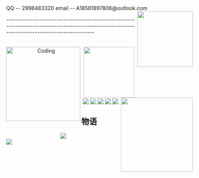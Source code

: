 <div>
  QQ -- 2998483320
  email -- A18581897806@outlook.com
  <img align = 'right' height = '150' width = '150' src = 'https://user-images.githubusercontent.com/102906132/163293171-f7d17ed6-10bb-458c-bf8d-b3c3cac729f7.gif'>
</div> 
<p>-------------------------------------------------------------------------------------------------------------------------------------------------</p><br/>
<div align = 'center'>
  <img align = 'left' alt = 'Coding' width = '200' src = 'https://user-images.githubusercontent.com/102906132/163227643-6b63bf7a-f02c-4d03-86f1-ca524596b4d2.gif'>
  <img height="137px" src="https://github-readme-stats.vercel.app/api?username=sun0225SUN&hide_title=true&hide_border=true&show_icons=trueline_height=21&text_color=000&icon_color=000&bg_color=0,ea6161,ffc64d,fffc4d,52fa5a&theme=graywhite" /><img align = 'right' width = '194' height = '200' src = 'https://user-images.githubusercontent.com/102906132/163379190-a3c5b2d3-b1a7-4607-be9b-5bfb65a98dbc.gif'>
    
</div>


<div align = 'center'> <img align = 'center' src="https://img.shields.io/badge/-HTML5-E34F26?style=flat-square&logo=html5&logoColor=white" /> <img align = 'center' src="https://img.shields.io/badge/-CSS3-1572B6?style=flat-square&logo=css3" /> <img align = 'center' src="https://img.shields.io/badge/-JavaScript-oringe?style=flat-square&logo=javascript" /> <img align = 'center' src = 'https://img.shields.io/badge/C%20%20-C%E8%AF%AD%E8%A8%80%20%20%20%20%20%20%20-orange'> <img align = 'center' src = 'https://img.shields.io/badge/P-Python-black'> </div>
 
物语
-------------------------------------------------------------------------------------------------------------------------------------------------------------------------
<div align="center"> <img src="https://github-profile-trophy.vercel.app/?username=sun0225SUN" /> </div>
 
<div><img src = 'https://metrics.lecoq.io/Ggy-king?template=classic&base.header=0&base.activity=0&base.community=0&base.repositories=0&languages=1&stars=1&achievements=1&activity=1&notable=1&lines=1&languages.limit=8&languages.threshold=0%25&languages.colors=github&languages.aliases=js%2Cpython%2Cc%2Cc%2B%2B%2Ccss%2Chtml&languages.sections=most-used&languages.indepth=false&languages.analysis.timeout=18&languages.categories=markup%2C%20programming&languages.recent.categories=markup%2C%20programming&languages.recent.load=300&languages.recent.days=14&stars.limit=4&activity.limit=5&activity.load=300&activity.days=14&activity.visibility=all&activity.timestamps=false&activity.filter=all&achievements.threshold=C&achievements.secrets=true&achievements.display=detailed&achievements.limit=0&notable.from=organization&notable.repositories=false&notable.indepth=false&notable.types=commit&config.timezone=Asia%2FShanghai&config.twemoji=true&config.display=large'></div>
